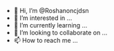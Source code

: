 - 👋 Hi, I’m @Roshanoncjdsn
- 👀 I’m interested in ...
- 🌱 I’m currently learning ...
- 💞️ I’m looking to collaborate on ...
- 📫 How to reach me ...

<!---
Roshanoncjdsn/Roshanoncjdsn is a ✨ special ✨ repository because its `README.md` (this file) appears on your GitHub profile.
You can click the Preview link to take a look at your changes.
--->
